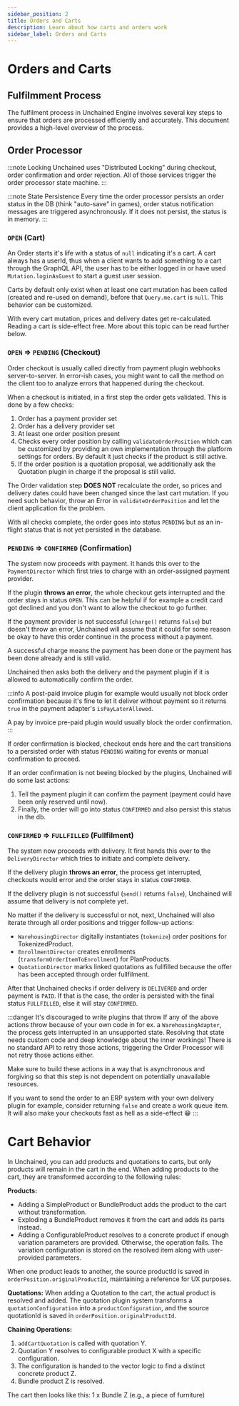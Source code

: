```yaml
---
sidebar_position: 2
title: Orders and Carts
description: Learn about how carts and orders work
sidebar_label: Orders and Carts
---
```


# Orders and Carts

## Fulfilmment Process

The fulfilment process in Unchained Engine involves several key steps to ensure that orders are processed efficiently and accurately. This document provides a high-level overview of the process.

## Order Processor

:::note Locking
Unchained uses "Distributed Locking" during checkout, order confirmation and order rejection. All of those services trigger the order processor state machine.
:::

:::note State Persistence
Every time the order processor persists an order status in the DB (think "auto-save" in games), order status notification messages are triggered asynchronously. If it does not persist, the status is in memory.
:::

### `OPEN` (Cart)

An Order starts it's life with a status of `null` indicating it's a cart. A cart always has a userId, thus when a client wants to add something to a cart through the GraphQL API, the user has to be either logged in or have used `Mutation.loginAsGuest` to start a guest user session.

Carts by default only exist when at least one cart mutation has been called (created and re-used on demand), before that `Query.me.cart` is `null`. This behavior can be customized.

With every cart mutation, prices and delivery dates get re-calculated. Reading a cart is side-effect free. More about this topic can be read further below.

### `OPEN` => `PENDING` (Checkout)

Order checkout is usually called directly from payment plugin webhooks server-to-server. In error-ish cases, you might want to call the method on the client too to analyze errors that happened during the checkout.

When a checkout is initiated, in a first step the order gets validated. This is done by a few checks:
1. Order has a payment provider set
2. Order has a delivery provider set
3. At least one order position present
4. Checks every order position by calling `validateOrderPosition` which can be customized by providing an own implementation through the platform settings for orders. By default it just checks if the product is still active.
5. If the order position is a quotation proposal, we additionally ask the Quotation plugin in charge if the proposal is still valid.

The Order validation step **DOES NOT** recalculate the order, so prices and delivery dates could have been changed since the last cart mutation. If you need such behavior, throw an Error in `validateOrderPosition` and let the client application fix the problem.

With all checks complete, the order goes into status `PENDING` but as an in-flight status that is not yet persisted in the database.

### `PENDING` => `CONFIRMED` (Confirmation)

The system now proceeds with payment. It hands this over to the `PaymentDirector` which first tries to charge with an order-assigned payment provider.

If the plugin **throws an error**, the whole checkout gets interrupted and the order stays in status `OPEN`. This can be helpful if for example a credit card got declined and you don't want to allow the checkout to go further.

If the payment provider is not successful (`charge()` returns `false`) but doesn't throw an error, Unchained will assume that it could for some reason be okay to have this order continue in the process without a payment.

A successful charge means the payment has been done or the payment has been done already and is still valid.

Unchained then asks both the delivery and the payment plugin if it is allowed to automatically confirm the order.

:::info
A post-paid invoice plugin for example would usually not block order confirmation because it's fine to let it deliver without payment so it returns  `true` in the payment adapter's `isPayLaterAllowed`.

A pay by invoice pre-paid plugin would usually block the order confirmation.
:::

If order confirmation is blocked, checkout ends here and the cart transitions to a persisted order with status `PENDING` waiting for events or manual confirmation to proceed.

If an order confirmation is not beeing blocked by the plugins, Unchained will do some last actions:
1. Tell the payment plugin it can confirm the payment (payment could have been only reserved until now).
3. Finally, the order will go into status `CONFIRMED` and also persist this status in the db.
 
 ### `CONFIRMED` => `FULLFILLED` (Fullfilment)

The system now proceeds with delivery. It first hands this over to the `DeliveryDirector` which tries to initiate and complete delivery.

If the delivery plugin **throws an error**, the process get interrupted, checkouts would error and the order stays in status `CONFIRMED`.

If the delivery plugin is not successful (`send()` returns `false`), Unchained will assume that delivery is not complete yet.

No matter if the delivery is successful or not, next, Unchained will also iterate through all order positions and trigger follow-up actions:

- `WarehousingDirector` digitally instantiates (`tokenize`) order positions for TokenizedProduct.
- `EnrollmentDirector` creates enrollments (`transformOrderItemToEnrollment`) for PlanProducts.
- `QuotationDirector` marks linked quotations as fullfilled because the offer has been accepted through order fullfilment. 

After that Unchained checks if order delivery is `DELIVERED` and order payment is `PAID`. If that is the case, the order is persisted with the final status `FULLFILLED`, else it will stay `CONFIRMED`.

:::danger It's discouraged to write plugins that throw
If any of the above actions throw because of your own code in for ex. a `WarehousingAdapter`, the process gets interrupted in an unsupported state. Resolving that state needs custom code and deep knowledge about the inner workings! There is no standard API to retry those actions, triggering the Order Processor will not retry those actions either.

Make sure to build these actions in a way that is asynchronous and forgiving so that this step is not dependent on potentially unavailable resources.

If you want to send the order to an ERP system with your own delivery plugin for example, consider returning `false` and create a work queue item. It will also make your checkouts fast as hell as a side-effect 😁
:::

# Cart Behavior

In Unchained, you can add products and quotations to carts, but only products will remain in the cart in
the end. When adding products to the cart, they are transformed according to the following rules:

**Products:**

- Adding a SimpleProduct or BundleProduct adds the product to the cart without transformation.
- Exploding a BundleProduct removes it from the cart and adds its parts instead.
- Adding a ConfigurableProduct resolves to a concrete product if enough variation parameters are
  provided. Otherwise, the operation fails. The variation configuration is stored on the resolved item
  along with user-provided parameters.

When one product leads to another, the source productId is saved in `orderPosition.originalProductId`, maintaining a
reference for UX purposes.

**Quotations:** When adding a Quotation to the cart, the actual product is resolved and added. The
quotation plugin system transforms a `quotationConfiguration` into a `productConfiguration`, and the
source quotationId is saved in `orderPosition.originalProductId`.

**Chaining Operations:**

1. `addCartQuotation` is called with quotation Y.
2. Quotation Y resolves to configurable product X with a specific configuration.
3. The configuration is handed to the vector logic to find a distinct concrete product Z.
4. Bundle product Z is resolved.

The cart then looks like this: 1 x Bundle Z (e.g., a piece of furniture)
